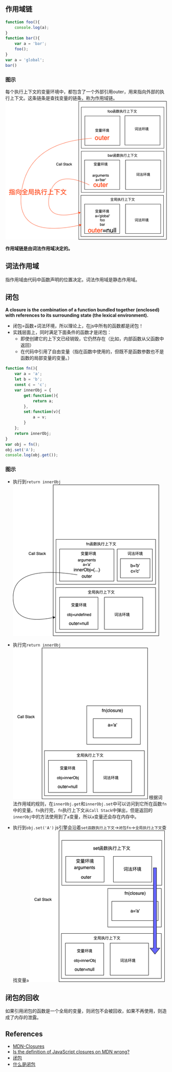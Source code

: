 ## 作用域链
```js
function foo(){
    console.log(a);
}
function bar(){
    var a = 'bar';
    foo();
}
var a = 'global';
bar()
```
### 图示
每个执行上下文的变量环境中，都包含了一个外部引用outer，用来指向外部的执行上下文。这条链条是查找变量的链条，称为作用域链。
![执行上下文](../assets/drawio-4.png)

**作用域链是由词法作用域决定的。**

## 词法作用域
指作用域由代码中函数声明的位置决定。词法作用域是静态作用域。

## 闭包
**A closure is the combination of a function bundled together (enclosed) with references to its surrounding state (the lexical environment).**
- 闭包=函数+词法环境，所以理论上，在js中所有的函数都是闭包！
- 实践层面上，同时满足下面条件的函数才是闭包：
    - 即使创建它的上下文已经销毁，它仍然存在（比如，内部函数从父函数中返回）
    - 在代码中引用了自由变量（指在函数中使用的，但既不是函数参数也不是函数的局部变量的变量。）
```js
function fn(){
    var a = 'a';
    let b = 'b';
    const c = 'c';
    var innerObj = {
        get:function(){
            return a;
        },
        set:function(v){
            a = v;
        }
    };
    return innerObj;
}
var obj = fn();
obj.set('A');
console.log(obj.get());
```

### 图示
- 执行到`return innerObj`
![执行上下文](../assets/drawio-5.png)

- 执行完`return innerObj`
![闭包](../assets/closure.png)
根据词法作用域的规则，在`innerObj.get`和`innerObj.set`中可以访问到它所在函数`fn`中的变量。`fn`执行完，`fn`执行上下文从`Call Stack`中弹出，但是返回的`innerObj`中的方法使用到了`a`变量，所以`a`变量还会存在内存中。

- 执行到`obj.set('A')`
js引擎会沿着`set函数执行上下文`->`闭包fn`->`全局执行上下文`查找变量`a`
![查找顺序](../assets/drawio-6.png)

## 闭包的回收
如果引用闭包的函数是一个全局的变量，则闭包不会被回收，如果不再使用，则造成了内存的泄露。

## References
- [MDN-Closures](https://developer.mozilla.org/en-US/docs/Web/JavaScript/Closures)
- [Is the definition of JavaScript closures on MDN wrong?](https://stackoverflow.com/questions/50529400/is-the-definition-of-javascript-closures-on-mdn-wrong)
- [闭包](https://github.com/mqyqingfeng/Blog/issues/9)
- [什么是闭包](https://www.zhihu.com/question/34210214)